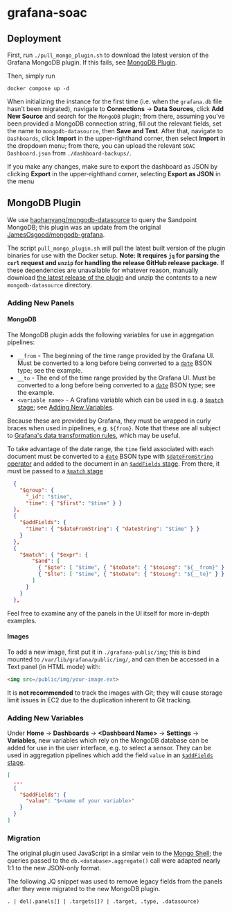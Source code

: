# grafana-soac
## Deployment
First, run `./pull_mongo_plugin.sh` to download the latest version of the Grafana MongoDB plugin. If this fails, see [MongoDB Plugin](#mongodb-plugin).

Then, simply run
```
docker compose up -d
```

When initializing the instance for the first time (i.e. when the `grafana.db` file hasn't been migrated), navigate to **Connections** -> **Data Sources**, click **Add New Source** and search for the `MongoDB` plugin; from there, assuming you've been provided a MongoDB connection string, fill out the relevant fields, set the name to `mongodb-datasource`, then **Save and Test**. After that, navigate to `Dashboards`, click **Import** in the upper-righthand corner, then select **Import** in the dropdown menu; from there, you can upload the relevant `SOAC Dashboard.json` from `./dashboard-backups/`.

If you make any changes, make sure to export the dashboard as JSON by clicking **Export** in the upper-righthand corner, selecting **Export as JSON** in the menu

## MongoDB Plugin
We use [haohanyang/mongodb-datasource](https://github.com/haohanyang/mongodb-datasource/) to query the Sandpoint MongoDB; this plugin was an update from the original [JamesOsgood/mongodb-grafana](https://github.com/JamesOsgood/mongodb-grafana).

The script `pull_mongo_plugin.sh` will pull the latest built version of the plugin binaries for use with the Docker setup. **Note: It requires `jq` for parsing the `curl` request and `unzip` for handling the release GitHub release package.** If these dependencies are unavailable for whatever reason, manually download [the latest release of the plugin](https://github.com/haohanyang/mongodb-datasource/releases/latest) and unzip the contents to a new `mongodb-datasource` directory.

### Adding New Panels
#### MongoDB
The MongoDB plugin adds the following variables for use in aggregation pipelines:
- `__from` - The beginning of the time range provided by the Grafana UI. Must be converted to a long before being converted to a [`date`](https://www.mongodb.com/docs/manual/reference/bson-types/#std-label-document-bson-type-date) BSON type; see the example.
- `__to` - The end of the time range provided by the Grafana UI. Must be converted to a long before being converted to a [`date`](https://www.mongodb.com/docs/manual/reference/bson-types/#std-label-document-bson-type-date) BSON type; see the example.
- `<variable name>` - A Grafana variable which can be used in e.g. a [`$match` stage](https://www.mongodb.com/docs/manual/reference/operator/aggregation/match/); see [Adding New Variables](#adding-new-variables).

Because these are provided by Grafana, they must be wrapped in curly braces when used in pipelines, e.g. `${from}`. Note that these are all subject to [Grafana's data transformation rules](https://grafana.com/docs/grafana/latest/panels-visualizations/query-transform-data/transform-data), which may be useful.

To take advantage of the date range, the `time` field associated with each document must be converted to a [`date`](https://www.mongodb.com/docs/manual/reference/bson-types/#std-label-document-bson-type-date) BSON type with [`$dateFromString` operator](https://www.mongodb.com/docs/manual/reference/operator/aggregation/datefromstring/) and added to the document in an [`$addFields` stage](https://www.mongodb.com/docs/manual/reference/operator/aggregation/addFields/). From there, it must be passed to a [`$match` stage](https://www.mongodb.com/docs/manual/reference/operator/aggregation/match/) 
```json
  {
    "$group": {
      "_id": "$time",
      "time": { "$first": "$time" } }
  },
  {
    "$addFields": {
      "time": { "$dateFromString": { "dateString": "$time" } }
    }
  },
  {
    "$match": { "$expr": {
        "$and": [
          { "$gte": [ "$time", { "$toDate": { "$toLong": "${__from}" } } ] },
          { "$lte": [ "$time", { "$toDate": { "$toLong": "${__to}" } } ] }
        ]
      }
    }
  },
```

Feel free to examine any of the panels in the UI itself for more in-depth examples.
#### Images
To add a new image, first put it in `./grafana-public/img`; this is bind mounted to `/var/lib/grafana/public/img/`, and can then be accessed in a Text panel (in HTML mode) with:
```html
<img src=/public/img/your-image.ext>
```
It is **not recommended** to track the images with Git; they will cause storage limit issues in EC2 due to the duplication inherent to Git tracking.

### Adding New Variables
Under **Home** -> **Dashboards** -> **<Dashboard Name\>** -> **Settings** -> **Variables**, new variables which rely on the MongoDB database can be added for use in the user interface, e.g. to select a sensor. They can be used in aggregation pipelines which add the field `value` in an [`$addFields` stage](https://www.mongodb.com/docs/manual/reference/operator/aggregation/addFields/).
```json
[
  ...
  {
    "$addFields": {
      "value": "$<name of your variable>"
    }
  }
]
```

### Migration
The original plugin used JavaScript in a similar vein to the [Mongo Shell](https://www.mongodb.com/docs/mongodb-shell/); the queries passed to the `db.<database>.aggregate()` call were adapted nearly 1:1 to the new JSON-only format.

The following JQ snippet was used to remove legacy fields from the panels after they were migrated to the new MongoDB plugin.
```jq
. | del(.panels[] | .targets[]? | .target, .type, .datasource)
```
